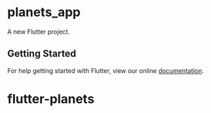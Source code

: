 # planets_app

A new Flutter project.

## Getting Started

For help getting started with Flutter, view our online
[documentation](http://flutter.io/).
# flutter-planets
